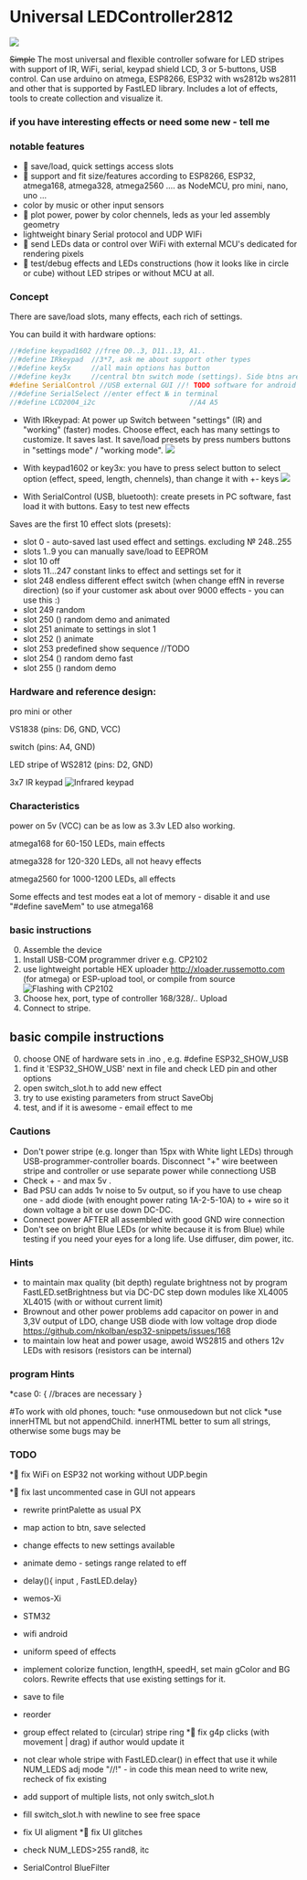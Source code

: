 # Universal LEDController2812
![](USB_serial_control_settings.jpg)

~~Simple~~ The most universal and flexible controller sofware for LED stripes with support of IR, WiFi, serial, keypad shield LCD, 3 or 5-buttons, USB control. Can use arduino on atmega, ESP8266, ESP32 with ws2812b ws2811 and other that is supported by FastLED library.
 Includes a lot of effects, tools to create collection and visualize it.

### if you have interesting effects or need some new - tell me

### notable features
* 💎 save/load, quick settings access slots
* 💎 support and fit size/features according to ESP8266, ESP32, atmega168, atmega328, atmega2560 ....  as NodeMCU, pro mini, nano, uno ...
* color by music or other input sensors
* 💎 plot power, power by color chennels, leds as your led assembly geometry 
* lightweight binary Serial protocol and UDP WIFi
* 💎 send LEDs data or control over WiFi with external MCU's dedicated for rendering pixels
* 💎 test/debug effects and LEDs constructions (how it looks like in circle or cube) without LED stripes or without MCU at all.

### Сoncept
There are save/load slots, many effects, each rich of settings.

You can build it with hardware options:
```C
//#define keypad1602 //free D0..3, D11..13, A1..
//#define IRkeypad	//3*7, ask me about support other types
//#define key5x		//all main options has button
//#define key3x		//central btn switch mode (settings). Side btns are +-, i.e. effN, speed, length, gamma
#define SerialControl //USB external GUI //! TODO software for android
//#define SerialSelect //enter effect № in terminal
//#define LCD2004_i2c						//A4 A5
```

* With IRkeypad:
At power up Switch between "settings"  (IR) and "working" (faster) modes.
Choose effect, each has many settings to customize. It saves last.
It save/load presets by press numbers buttons in  "settings mode" / "working mode".
![](0.jpg)

* With keypad1602 or key3x: you have to press select button to select option (effect, speed, length, chennels), than change it with +- keys
![](keypad.jpg)

* With SerialControl (USB, bluetooth): create presets in PC software, fast load it with buttons. Easy to test new effects


Saves are the first 10 effect slots (presets):
* slot 0 - auto-saved last used effect and settings. excluding № 248..255
* slots 1..9 you can manually save/load to EEPROM
* slot 10 off
* slots 11...247  constant links to effect and settings set for it
* slot 248 endless different effect switch (when change effN in reverse direction) (so if your customer ask about over 9000 effects - you can use this :)
* slot 249 random
* slot 250 () random demo and animated
* slot 251 animate to settings in slot 1
* slot 252 () animate 
* slot 253 predefined show sequence  //TODO
* slot 254 () random demo fast
* slot 255 () random demo

### Hardware and reference design:

pro mini or other

VS1838 (pins: D6, GND, VCC)

switch (pins: A4, GND)

LED stripe of WS2812  (pins: D2, GND)

3x7 IR keypad
![Infrared keypad](IR_3x7.jpg)

### Characteristics

power on 5v (VCC) can be as low as 3.3v LED also working.

atmega168 for 60-150 LEDs, main effects

atmega328 for 120-320 LEDs, all not heavy effects

atmega2560 for 1000-1200 LEDs, all effects

Some effects and test modes eat a lot of memory - disable it and use "#define saveMem" to use atmega168

### basic instructions
0. Assemble the device
1. Install USB-COM programmer driver e.g. CP2102
2. use lightweight portable HEX uploader http://xloader.russemotto.com (for atmega) or ESP-upload tool, or compile from source
![Flashing with CP2102](Flashing_pro_mini_with_CP2102.jpg)
3. Choose hex, port, type of controller 168/328/.. Upload
4. Connect to stripe.
## basic compile instructions
0. choose ONE of hardware sets in .ino , e.g. #define ESP32_SHOW_USB
1. find it 'ESP32_SHOW_USB' next in file and check LED pin and other options
2. open switch_slot.h to add new effect
3. try to use existing parameters from struct SaveObj
4. test, and if it is awesome - email effect to me
### Cautions
* Don't power stripe (e.g. longer than 15px with White light LEDs) through USB-programmer-controller boards. Disconnect "+" wire beetween stripe and controller or use separate power while connectiong USB
* Check + - and max 5v .
* Bad PSU can adds 1v noise to 5v output, so if you have to use cheap one - add diode (with enought power rating 1A-2-5-10A) to + wire so it down voltage a bit or use down DC-DC.
* Connect power AFTER all assembled with good GND wire connection
* Don't see on bright Blue LEDs (or white because it is from Blue) while testing if you need your eyes for a long life. Use diffuser, dim power, itc.
### Hints
* to maintain max quality (bit depth) regulate brightness not by program FastLED.setBrightness but via DC-DC step down modules like XL4005 XL4015 (with or without current limit)
* Brownout and other power problems add capacitor on power in and 3,3V output of LDO, change USB diode with low voltage drop diode https://github.com/nkolban/esp32-snippets/issues/168
* to maintain low heat and power usage, awoid WS2815 and others 12v LEDs with resisors (resistors can be internal)
### program Hints
*case 0:
{ //braces are necessary
}

#To work with old phones, touch:
*use onmousedown but not click
*use innerHTML but not appendChild. innerHTML better to sum all strings, otherwise some bugs may be


### TODO
*🐛 fix WiFi on ESP32 not working without UDP.begin

*🐛 fix last uncommented case in GUI not appears
* rewrite printPalette as usual PX

* map action to btn, save selected
* change effects to new settings available
* animate demo - setings range related to eff
* delay(){  input ,  FastLED.delay}
* wemos-Xi
* STM32
* wifi android
* uniform speed of effects
* implement colorize function, lengthH, speedH, set main gColor and BG colors. Rewrite effects that use existing settings for it.
* save to file
* reorder
* group effect related to (circular) stripe ring
*🐛 fix g4p clicks (with movement | drag) if author would update it
* not clear whole stripe with FastLED.clear() in effect that use it while NUM_LEDS adj mode
"//!" - in code this mean need to write new, recheck of fix existing
* add support of multiple lists, not only switch_slot.h
* fill switch_slot.h with newline to see free space

* fix UI aligment
*🐛 fix UI glitches
* check NUM_LEDS>255  rand8, itc
* SerialControl BlueFilter


